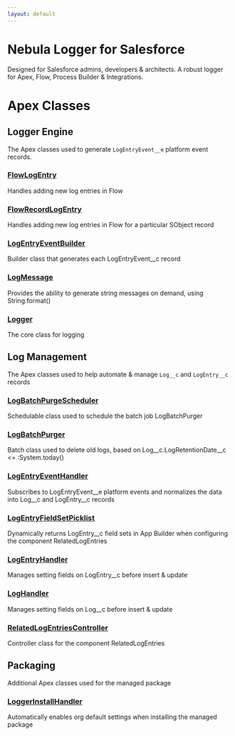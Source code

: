 ```yaml
---
layout: default
---
```

# Nebula Logger for Salesforce
Designed for Salesforce admins, developers & architects. A robust logger for Apex, Flow, Process Builder & Integrations.

# Apex Classes
## Logger Engine
The Apex classes used to generate `LogEntryEvent__e` platform event records.

### [FlowLogEntry](logger-engine/FlowLogEntry)


Handles adding new log entries in Flow



### [FlowRecordLogEntry](logger-engine/FlowRecordLogEntry)


Handles adding new log entries in Flow for a particular SObject record



### [LogEntryEventBuilder](logger-engine/LogEntryEventBuilder)


Builder class that generates each LogEntryEvent__c record



### [LogMessage](logger-engine/LogMessage)


Provides the ability to generate string messages on demand, using String.format()



### [Logger](logger-engine/Logger)


The core class for logging


## Log Management
The Apex classes used to help automate & manage `Log__c` and `LogEntry__c` records

### [LogBatchPurgeScheduler](log-management/LogBatchPurgeScheduler)


Schedulable class used to schedule the batch job LogBatchPurger



### [LogBatchPurger](log-management/LogBatchPurger)


Batch class used to delete old logs, based on Log__c.LogRetentionDate__c <= :System.today()



### [LogEntryEventHandler](log-management/LogEntryEventHandler)


Subscribes to LogEntryEvent__e platform events and normalizes the data into Log__c and LogEntry__c records



### [LogEntryFieldSetPicklist](log-management/LogEntryFieldSetPicklist)


Dynamically returns LogEntry__c field sets in App Builder when configuring the component RelatedLogEntries



### [LogEntryHandler](log-management/LogEntryHandler)


Manages setting fields on LogEntry__c before insert & update



### [LogHandler](log-management/LogHandler)


Manages setting fields on Log__c before insert & update



### [RelatedLogEntriesController](log-management/RelatedLogEntriesController)


Controller class for the component RelatedLogEntries


## Packaging
Additional Apex classes used for the managed package

### [LoggerInstallHandler](packaging/LoggerInstallHandler)


Automatically enables org default settings when installing the managed package


